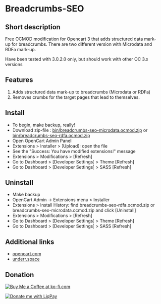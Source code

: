 # Breadcrumbs-SEO

## Short description
Free OCMOD modification for Opencart 3 that adds structured data mark-up for breadcrumbs.
There are two different version with Microdata and RDFa mark-up.

Have been tested with 3.0.2.0 only, but should work with other OC 3.x versions

## Features
1. Adds structured data mark-up to breadcrumbs (Microdata or RDFa)
2. Removes crumbs for the target pages that lead to themselves.


## Install
* To begin, make backup, really!
* Download zip-file : [bin/breadcrumbs-seo-microdata.ocmod.zip](https://github.com/underr-ua/ocmod3-breadcrumbs-seo/raw/master/bin/breadcrumbs-seo-microdata.ocmod.zip)
    or [bin/breadcrumbs-seo-rdfa.ocmod.zip](https://github.com/underr-ua/ocmod3-breadcrumbs-seo/raw/master/bin/breadcrumbs-seo-rdfa.ocmod.zip)
* Open OpenCart Admin Panel
* Extensions > Installer > [Upload]: open the file
* See the "Success: You have modified extensions!" message
* Extensions > Modifications > [Refresh]
* Go to Dashboard > [Developer Settings] > Theme [Refresh]
* Go to Dashboard > [Developer Settings] > SASS [Refresh]

## Uninstall
* Make backup
* OpenCart Admin -> Extensions menu > Installer
* Extensions > Install History: find breadcrumbs-seo-rdfa.ocmod.zip or breadcrumbs-seo-microdata.ocmod.zip and click [Uninstall]
* Extensions > Modifications > [Refresh]
* Go to Dashboard > [Developer Settings] > Theme [Refresh]
* Go to Dashboard > [Developer Settings] > SASS [Refresh]

## Additional links
* [opencart.com](https://www.opencart.com/index.php?route=marketplace/extension/info&extension_id=33396)
* [underr.space](https://underr.space/notes/projects/project-002.html)

## Donation
<a href='https://ko-fi.com/X8X290YA' target='_blank'><img src='https://image.ibb.co/hmWnnc/kofi.png' border='0' alt='Buy Me a Coffee at ko-fi.com'/></a>

<a href='https://www.liqpay.ua/en/checkout/card/underr' target='_blank'><img src='https://image.ibb.co/nA3HoS/liqpay.png' border='0' alt='Donate me with LiqPay'/></a>
